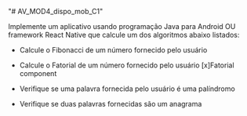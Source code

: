 "# AV_MOD4_dispo_mob_C1" 


Implemente um aplicativo usando programação Java para Android OU framework React Native
que calcule um dos algoritmos abaixo listados:

- Calcule o Fibonacci de um número fornecido pelo usuário

- Calcule o Fatorial de um número fornecido pelo usuário
 [x]Fatorial component 

- Verifique se uma palavra fornecida pelo usuário é uma palíndromo

- Verifique se duas palavras fornecidas são um anagrama


